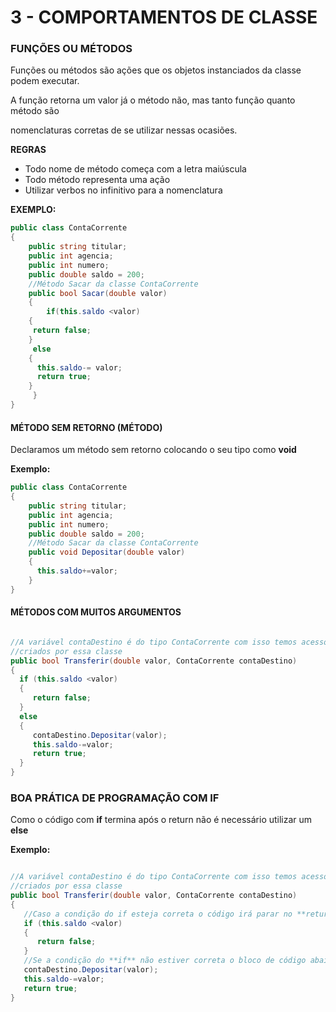 # 3 - COMPORTAMENTOS DE CLASSE

### FUNÇÕES OU MÉTODOS

Funções ou métodos são ações que os objetos instanciados da classe podem executar.

A função retorna um valor já o método não, mas tanto função quanto método são

nomenclaturas corretas de se utilizar nessas ocasiões.

**REGRAS**

- Todo nome de método começa com a letra maiúscula
- Todo método representa uma ação
- Utilizar verbos no infinitivo para a nomenclatura

**EXEMPLO:**

```csharp
public class ContaCorrente
{
    public string titular;
    public int agencia;
    public int numero;
    public double saldo = 200;
    //Método Sacar da classe ContaCorrente
    public bool Sacar(double valor)
    {
    	if(this.saldo <valor)
	{
	 return false;
	}
	 else
	{
	  this.saldo-= valor;
	  return true;
	}
     }		
}
```

#### MÉTODO SEM RETORNO (MÉTODO)

Declaramos um método sem retorno colocando o seu tipo como **void**

**Exemplo:**

```csharp
public class ContaCorrente
{
    public string titular;
    public int agencia;
    public int numero;
    public double saldo = 200;
    //Método Sacar da classe ContaCorrente
    public void Depositar(double valor)
    {
      this.saldo+=valor;
    }
}
```

#### MÉTODOS COM MUITOS ARGUMENTOS

```csharp

//A variável contaDestino é do tipo ContaCorrente com isso temos acesso aos objetos 
//criados por essa classe
public bool Transferir(double valor, ContaCorrente contaDestino)
{
  if (this.saldo <valor)
  {
     return false;		
  }
  else
  {
     contaDestino.Depositar(valor);
     this.saldo-=valor;
     return true;
  }
}
```

### BOA PRÁTICA DE PROGRAMAÇÃO COM IF

Como o código com  **if** termina após o return não é necessário utilizar um **else**

**Exemplo:**

```csharp

//A variável contaDestino é do tipo ContaCorrente com isso temos acesso aos objetos 
//criados por essa classe
public bool Transferir(double valor, ContaCorrente contaDestino)
{
   //Caso a condição do if esteja correta o código irá parar no **return false**
   if (this.saldo <valor)
   {
      return false;		
   }
   //Se a condição do **if** não estiver correta o bloco de código abaixo será executado
   contaDestino.Depositar(valor);
   this.saldo-=valor;
   return true;		
}
```
